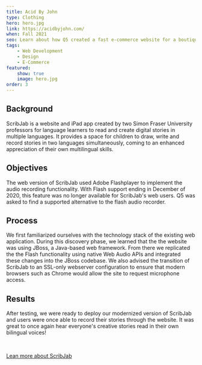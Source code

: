 ```yaml
---
title: Acid By John
type: Clothing
hero: hero.jpg
link: https://acidbyjohn.com/
when: Fall 2021
seo: Learn about how Q5 created a fast e-commerce website for a boutique clothing brand
tags:
    - Web Development
    - Design
    - E-Commerce
featured:
    show: true
    image: hero.jpg
order: 3
---
```

## Background
ScribJab is a website and iPad app created by two Simon Fraser University professors for language learners to read and create digital stories in multiple languages. It provides a space for children to draw, write and record stories in two languages simultaneously, coming to an enhanced appreciation of their own multilingual skills.

## Objectives
The web version of ScribJab used Adobe Flashplayer to implement the audio recording functionality.  With Flash support ending in December of 2020, this feature was no longer available for ScribJab's web users.  Q5 was asked to find a supported alternative to the flash audio recorder.

## Process
We first familiarized ourselves with the technology stack of the existing web application.  During this discovery phase, we learned that the the website was using JBoss, a Java-based web framework.  From there we replicated the the Flash functionality using native Web Audio APIs and integrated these changes into the JBoss codebase.  We also advised the transition of ScribJab to an SSL-only webserver configuration to ensure that modern browsers such as Chrome would allow the site to request microphone access.

## Results
After testing, we were ready to deploy our modernized version of ScribJab and users were once able to record their stories through the website.  It was great to once again hear everyone's creative stories read in their own bilingual voices!

<br>

[Lean more about ScribJab](https://www.scribjab.com/en/about/about.html)